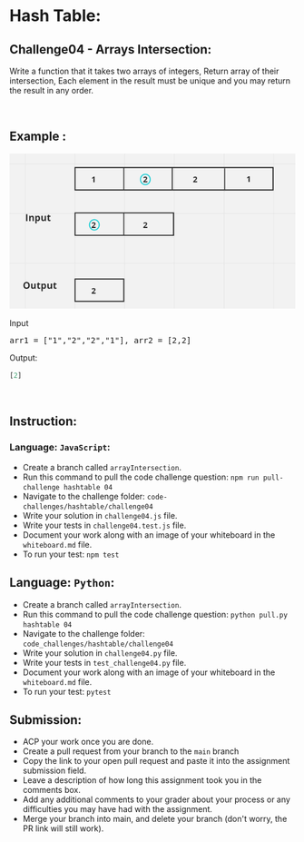# Hash Table:

## Challenge04 - Arrays Intersection:

 Write a function that it takes two arrays of integers, Return array of their intersection, Each element in the result must be unique and you may return the result in any order.
<br>

&nbsp;

## Example :
![](/assets/hashTable/arrayIntersection.jpg)

Input
<pre>arr1 = ["1","2","2","1"], arr2 = [2,2]</pre>


Output:
```python
[2]
```
<br>

## Instruction:

### Language: `JavaScript`:

* Create a branch called `arrayIntersection`.
* Run this command to pull the code challenge question: `npm run pull-challenge hashtable 04`
* Navigate to the challenge folder: `code-challenges/hashtable/challenge04`
* Write your solution in `challenge04.js` file.
* Write your tests in `challenge04.test.js` file.
* Document your work along with an image of your whiteboard in the `whiteboard.md` file.
* To run your test: `npm test`

## Language: `Python`:

* Create a branch called `arrayIntersection`.
* Run this command to pull the code challenge question: `python pull.py hashtable 04`
* Navigate to the challenge folder: `code_challenges/hashtable/challenge04`
* Write your solution in `challenge04.py` file.
* Write your tests in `test_challenge04.py` file.
* Document your work along with an image of your whiteboard in the `whiteboard.md` file.
* To run your test: `pytest`

## Submission:
* ACP your work once you are done.
* Create a pull request from your branch to the `main` branch
* Copy the link to your open pull request and paste it into the assignment submission field.
* Leave a description of how long this assignment took you in the comments box.
* Add any additional comments to your grader about your process or any difficulties you may have had with the assignment.
* Merge your branch into main, and delete your branch (don't worry, the PR link will still work).

